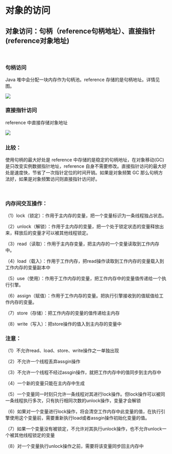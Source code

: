 # 对象的访问
## 对象访问：句柄（reference句柄地址）、直接指针(reference对象地址)

 

### 句柄访问
Java 堆中会分配一块内存作为句柄池。reference 存储的是句柄地址。详情见图。

![](https://imgconvert.csdnimg.cn/aHR0cHM6Ly91c2VyLWdvbGQtY2RuLnhpdHUuaW8vMjAxNy85LzQvZWJmMDBlZDI2YzM1YWVmZDkzZDVhM2EzNmIzYjE2MTM_aW1hZ2VWaWV3Mi8wL3cvMTI4MC9oLzk2MC9mb3JtYXQvd2VicC9pZ25vcmUtZXJyb3IvMQ
)
 

### 直接指针访问
reference 中直接存储对象地址



![](https://imgconvert.csdnimg.cn/aHR0cHM6Ly91c2VyLWdvbGQtY2RuLnhpdHUuaW8vMjAxNy85LzQvZGU2OTI0YjZlOWQ1NzYxMDViYTI0NzAwZjFmMzU3ZjQ_aW1hZ2VWaWV3Mi8wL3cvMTI4MC9oLzk2MC9mb3JtYXQvd2VicC9pZ25vcmUtZXJyb3IvMQ)
  

### 比较：
使用句柄的最大好处是 reference 中存储的是稳定的句柄地址，在对象移动(GC)是只改变实例数据指针地址，reference 自身不需要修改。直接指针访问的最大好处是速度快，节省了一次指针定位的时间开销。如果是对象频繁 GC 那么句柄方法好，如果是对象频繁访问则直接指针访问好。

 

### 内存间交互操作：
（1）lock（锁定）：作用于主内存的变量，把一个变量标识为一条线程独占状态。

（2）unlock（解锁）：作用于主内存的变量，把一个处于锁定状态的变量释放出来，释放后的变量才可以被其他线程锁定。

（3）read（读取）：作用于主内存变量，把主内存的一个变量读取到工作内存中。

（4）load（载入）：作用于工作内存，把read操作读取到工作内存的变量载入到工作内存的变量副本中

（5）use（使用）：作用于工作内存的变量，把工作内存中的变量值传递给一个执行引擎。

（6）assign（赋值）：作用于工作内存的变量。把执行引擎接收到的值赋值给工作内存的变量。

（7）store（存储）：把工作内存的变量的值传递给主内存

（8）write（写入）：把store操作的值入到主内存的变量中
### 注意：
（1）不允许read、load、store、write操作之一单独出现

（2）不允许一个线程丢弃assgin操作

（3）不允许一个线程不经过assgin操作，就把工作内存中的值同步到主内存中

（4）一个新的变量只能在主内存中生成

（5）一个变量同一时刻只允许一条线程对其进行lock操作。但lock操作可以被同一条线程执行多次，只有执行相同次数的unlock操作，变量才会解锁

（6）如果对一个变量进行lock操作，将会清空工作内存中此变量的值，在执行引擎使用这个变量前，需要重新执行load或者assgin操作初始化变量的值。

（7）如果一个变量没有被锁定，不允许对其执行unlock操作，也不允许unlock一个被其他线程锁定的变量

（8）对一个变量执行unlock操作之前，需要将该变量同步回主内存中